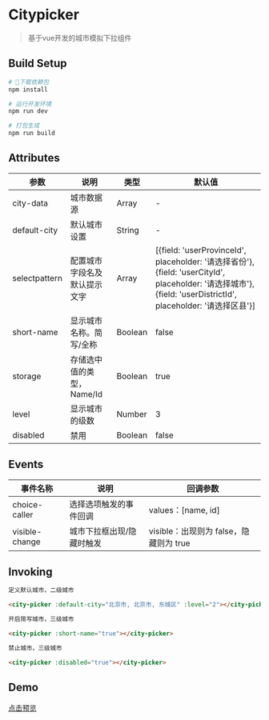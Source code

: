 # Citypicker

> 基于vue开发的城市模拟下拉组件

## Build Setup

``` bash
# 下载依赖包
npm install

# 运行开发环境
npm run dev

# 打包生成
npm run build
```

## Attributes

| 参数 | 说明 | 类型 | 默认值 |
|---|---|---|---|
| city-data | 城市数据源 | Array | - |
| default-city | 默认城市设置 | String | - |
| selectpattern | 配置城市字段名及默认提示文字 | Array |[{field: 'userProvinceId', placeholder: '请选择省份'}, {field: 'userCityId', placeholder: '请选择城市'}, {field: 'userDistrictId', placeholder: '请选择区县'}] |
| short-name | 显示城市名称。简写/全称 | Boolean | false |
| storage | 存储选中值的类型，Name/Id | Boolean | true |
| level | 显示城市的级数 | Number | 3 |
| disabled | 禁用 | Boolean | false |

## Events

| 事件名称 | 说明 | 回调参数 |
|---|---|---|
| choice-caller | 选择选项触发的事件回调 | values：[name, id] |
| visible-change | 城市下拉框出现/隐藏时触发 | visible：出现则为 false，隐藏则为 true |

## Invoking

``` html
定义默认城市，二级城市

<city-picker :default-city="北京市, 北京市, 东城区" :level="2"></city-picker>

开启简写城市，三级城市

<city-picker :short-name="true"></city-picker>

禁止城市，三级城市

<city-picker :disabled="true"></city-picker>
```

## Demo

[点击预览](https://lquan529.github.io/vue-city-picker/dist/)
